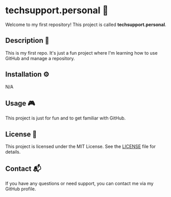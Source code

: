 # techsupport.personal 🎉

Welcome to my first repository! This project is called **techsupport.personal**.

## Description 📄

This is my first repo. It's just a fun project where I'm learning how to use GitHub and manage a repository.

## Installation ⚙️

N/A

## Usage 🎮

This project is just for fun and to get familiar with GitHub.

## License 📜

This project is licensed under the MIT License. See the [LICENSE](LICENSE) file for details.

## Contact 📬

If you have any questions or need support, you can contact me via my GitHub profile.
